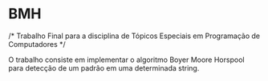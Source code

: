 BMH
===

/* Trabalho Final para a disciplina de Tópicos 
              Especiais em Programação de Computadores */
              
  O trabalho consiste em implementar o algoritmo Boyer Moore Horspool para detecção de um padrão em uma determinada string.



